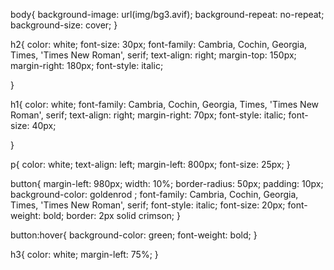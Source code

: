 body{
    background-image: url(img/bg3.avif);
    background-repeat: no-repeat;
    background-size: cover;
}

h2{
    color: white;
    font-size: 30px;
    font-family: Cambria, Cochin, Georgia, Times, 'Times New Roman', serif;
    text-align: right;
    margin-top: 150px;
    margin-right: 180px;
    font-style: italic;
    
}

h1{
    color: white;
    font-family: Cambria, Cochin, Georgia, Times, 'Times New Roman', serif;
    text-align: right;
    margin-right: 70px;
    font-style: italic;
    font-size: 40px;
    
}

p{
    color: white;
    text-align: left;
    margin-left: 800px;
    font-size: 25px;
}

button{
    margin-left: 980px;
    width: 10%;
    border-radius: 50px;
    padding: 10px;
    background-color: goldenrod ;
    font-family: Cambria, Cochin, Georgia, Times, 'Times New Roman', serif;
    font-style: italic;
    font-size: 20px;
    font-weight: bold;
    border: 2px solid crimson;
}

button:hover{
    background-color: green;
    font-weight: bold;
}

h3{
    color: white;
    margin-left: 75%;
}

